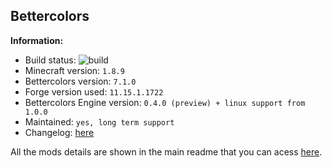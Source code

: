 ## Bettercolors

**Information:**
- Build status: ![build](https://img.shields.io/github/workflow/status/N3ROO/Bettercolors/Build%20MC1.8.9)
- Minecraft version: `1.8.9`
- Bettercolors version: `7.1.0`
- Forge version used: `11.15.1.1722`
- Bettercolors Engine version: `0.4.0 (preview) + linux support from 1.0.0`
- Maintained: `yes, long term support`
- Changelog: [here](CHANGELOG.MD)


All the mods details are shown in the main readme that you can acess [here](https://github.com/N3ROO/Bettercolors).
